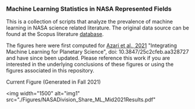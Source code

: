 
### Machine Learning Statistics in NASA Represented Fields

This is a collection of scripts that analyze the prevalence of machine learning in NASA science related literature. The original data source can be found at the Scopus literature [database](https://www.scopus.com/home.uri).

The figures here were first computed for [Azari et al., 2021](https://baas.aas.org/pub/2021n4i128/release/1?readingCollection=7272e5bb) "Integrating Machine Learning for Planetary Science", doi: 10.3847/25c2cfeb.aa328727 and have since been updated. Please reference this work if you are interested in the underlying conclusions of these figures or using the figures associated in this repository.  


Current Figure (Generated in Fall 2021)

<img width="1500" alt="img1" src="./Figures/NASADivision_Share_ML_Mid2021Results.pdf"


